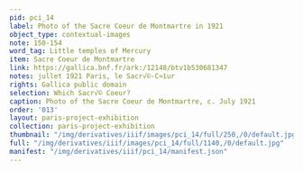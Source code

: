 ```yaml
---
pid: pci_14
label: Photo of the Sacre Coeur de Montmartre in 1921
object_type: contextual-images
note: 150-154
word_tag: Little temples of Mercury
item: Sacre Coeur de Montmartre
link: https://gallica.bnf.fr/ark:/12148/btv1b530681347
notes: jullet 1921 Paris, le Sacr√©-C≈ìur
rights: Gallica public domain
selection: Which Sacr√© Coeur?
caption: Photo of the Sacre Coeur de Montmartre, c. July 1921
order: '013'
layout: paris-project-exhibition
collection: paris-project-exhibition
thumbnail: "/img/derivatives/iiif/images/pci_14/full/250,/0/default.jpg"
full: "/img/derivatives/iiif/images/pci_14/full/1140,/0/default.jpg"
manifest: "/img/derivatives/iiif/pci_14/manifest.json"
---
```

